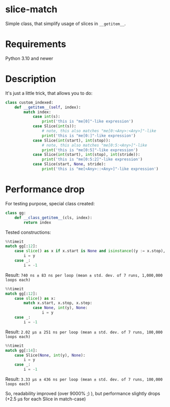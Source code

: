 # slice-match
Simple class, that simplify usage of slices in `__getitem__`.

# Requirements
Python 3.10 and newer

# Description
It's just a little trick, that allows you to do:

```python
class custom_indexed:
    def __getitem__(self, index):  
        match index:    
            case int(s):      
                print('this is "me[0]"-like expression')        
            case Slice(int(s)):
                # note, this also matches "me[0:<Any>:<Any>]"-like
                print('this is "me[0:]"-like expression')        
            case Slice(int(start), int(stop)):      
                # note, this also matches "me[0:5:<Any>]"-like
                print('this is "me[0:5]"-like expression')        
            case Slice(int(start), int(stop), int(stride)):      
                print('this is "me[0:5:2]"-like expression')        
            case Slice(start, None, stride):      
                print('this is "me[<Any>::<Any>]"-like expression')
```

# Performance drop

For testing purpose, special class created:

```python
class gg:
    def __class_getitem__(cls, index):
        return index
```

Tested constructions:

```python
%%timeit
match gg[:12]:
    case slice() as x if x.start is None and isinstance((y := x.stop), int) and x.step is None:
        i = y
    case _:
        i = -1
```
Result:
`740 ns ± 83 ns per loop (mean ± std. dev. of 7 runs, 1,000,000 loops each)`

```python
%%timeit
match gg[:12]:
    case slice() as x:
        match x.start, x.stop, x.step:
            case None, int(y), None:
                i = y
    case _:
        i = -1
```
Result:
`2.02 µs ± 251 ns per loop (mean ± std. dev. of 7 runs, 100,000 loops each)`

```python
%%timeit
match gg[:14]:
    case Slice(None, int(y), None):
        i = y
    case _:
        i = -1
```
Result:
`3.33 µs ± 436 ns per loop (mean ± std. dev. of 7 runs, 100,000 loops each)`

So, readability improved (over 9000% ;) ), but performance slightly drops (+2.5 µs for each Slice in match-case)
